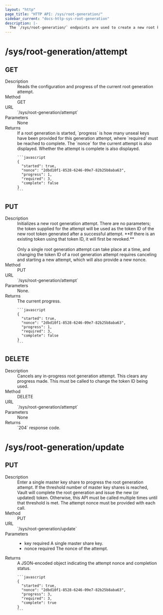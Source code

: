 ```yaml
---
layout: "http"
page_title: "HTTP API: /sys/root-generation/"
sidebar_current: "docs-http-sys-root-generation"
description: |-
  The `/sys/root-generation/` endpoints are used to create a new root key for Vault.
---
```


# /sys/root-generation/attempt

## GET

<dl>
  <dt>Description</dt>
  <dd>
      Reads the configuration and progress of the current root generation
      attempt.
  </dd>

  <dt>Method</dt>
  <dd>GET</dd>

  <dt>URL</dt>
  <dd>`/sys/root-generation/attempt`</dd>

  <dt>Parameters</dt>
  <dd>
    None
  </dd>

  <dt>Returns</dt>
  <dd>
    If a root generation is started, `progress` is how many unseal keys have
    been provided for this generation attempt, where `required` must be reached
    to complete. The `nonce` for the current attempt is also displayed.
    Whether the attempt is complete is also displayed.

    ```javascript
    {
      "started": true,
      "nonce": "2dbd10f1-8528-6246-09e7-82b25b8aba63",
      "progress": 1,
      "required": 3,
      "complete": false
    }
    ```

  </dd>
</dl>

## PUT

<dl>
  <dt>Description</dt>
  <dd>
    Initializes a new root generation attempt. There are no parameters; the
    token supplied for the attempt will be used as the token ID of the new
    root token generated after a successful attempt. **If there is an existing
    token using that token ID, it will first be revoked.**
    <br/><br/>
    Only a single root generation attempt can take place at a time, and
    changing the token ID of a root generation attempt requires canceling and
    starting a new attempt, which will also provide a new nonce.
  </dd>

  <dt>Method</dt>
  <dd>PUT</dd>

  <dt>URL</dt>
  <dd>`/sys/root-generation/attempt`</dd>

  <dt>Parameters</dt>
  <dd>
    None.
  </dd>

  <dt>Returns</dt>
  <dd>
    The current progress.

    ```javascript
    {
      "started": true,
      "nonce": "2dbd10f1-8528-6246-09e7-82b25b8aba63",
      "progress": 1,
      "required": 3,
      "complete": false
    }
    ```

  </dd>
</dl>

## DELETE

<dl>
  <dt>Description</dt>
  <dd>
    Cancels any in-progress root generation attempt. This clears any progress
    made. This must be called to change the token ID being used.
  </dd>

  <dt>Method</dt>
  <dd>DELETE</dd>

  <dt>URL</dt>
  <dd>`/sys/root-generation/attempt`</dd>

  <dt>Parameters</dt>
  <dd>None
  </dd>

  <dt>Returns</dt>
  <dd>`204` response code.
  </dd>
</dl>

# /sys/root-generation/update

## PUT

<dl>
  <dt>Description</dt>
  <dd>
    Enter a single master key share to progress the root generation attempt.
    If the threshold number of master key shares is reached, Vault will
    complete the root generation and issue the new (or updated) token.
    Otherwise, this API must be called multiple times until that threshold is
    met. The attempt nonce must be provided with each call.
  </dd>

  <dt>Method</dt>
  <dd>PUT</dd>

  <dt>URL</dt>
  <dd>`/sys/root-generation/update`</dd>

  <dt>Parameters</dt>
  <dd>
    <ul>
      <li>
        <span class="param">key</span>
        <span class="param-flags">required</span>
        A single master share key.
      </li>
      <li>
        <span class="param">nonce</span>
        <span class="param-flags">required</span>
        The nonce of the attempt.
      </li>
    </ul>
  </dd>

  <dt>Returns</dt>
  <dd>
    A JSON-encoded object indicating the attempt nonce and completion status.

    ```javascript
    {
      "started": true,
      "nonce": "2dbd10f1-8528-6246-09e7-82b25b8aba63",
      "progress": 3,
      "required": 3,
      "complete": true 
    }
    ```

  </dd>
</dl>
